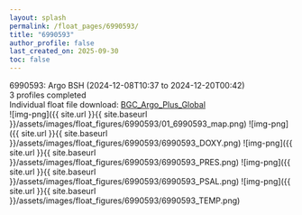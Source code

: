 ```yaml
---
layout: splash
permalink: /float_pages/6990593/
title: "6990593"
author_profile: false
last_created_on: 2025-09-30
toc: false
---
```

 
6990593: Argo BSH (2024-12-08T10:37 to 2024-12-20T00:42)\
3 profiles completed\
Individual float file download: [BGC_Argo_Plus_Global](https://ftp.soest.hawaii.edu/bgc_argo_plus/Individual_Floats/outliers_removed/6990593_Sprof_processed.nc)\
![img-png]({{ site.url }}{{ site.baseurl }}/assets/images/float_figures/6990593/01_6990593_map.png)
![img-png]({{ site.url }}{{ site.baseurl }}/assets/images/float_figures/6990593/6990593_DOXY.png)
![img-png]({{ site.url }}{{ site.baseurl }}/assets/images/float_figures/6990593/6990593_PRES.png)
![img-png]({{ site.url }}{{ site.baseurl }}/assets/images/float_figures/6990593/6990593_PSAL.png)
![img-png]({{ site.url }}{{ site.baseurl }}/assets/images/float_figures/6990593/6990593_TEMP.png)
